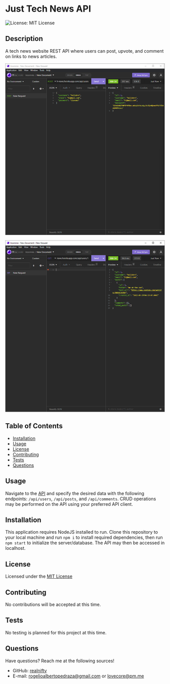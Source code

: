 # Just Tech News API
![License: MIT License](https://img.shields.io/badge/license-MIT-orange)
  
## Description

A tech news website REST API where users can post, upvote, and comment on links to news articles.

![app screenshot](./images/jtn-api-ss.png)

![app screenshot](./images/jtn-api-ss-2.png)

## Table of Contents

- [Installation](#installation)
- [Usage](#usage)
- [License](#license)
- [Contributing](#contributing)
- [Tests](#tests)
- [Questions](#questions)

## Usage

Navigate to the [API](https://nifty-just-tech-news.herokuapp.com/api) and specify the desired data with the following endpoints: ```/api/users```, ```/api/posts```, and ```/api/comments```. CRUD operations may be performed on the API using your preferred API client.

## Installation

This application requires NodeJS installed to run. Clone this repository to your local machine and run ```npm i``` to install required dependencies, then run ```npm start``` to initialize the server/database. The API may then be accessed in localhost.

## License
    
Licensed under the [MIT License](https://spdx.org/licenses/MIT.html)

## Contributing

No contributions will be accepted at this time.

## Tests

No testing is planned for this project at this time.

## Questions

Have questions? Reach me at the following sources!

* GitHub: [realnifty](https://github.com/realnifty)
* E-mail: rogelioalbertopedraza@gmail.com or lovecore@pm.me